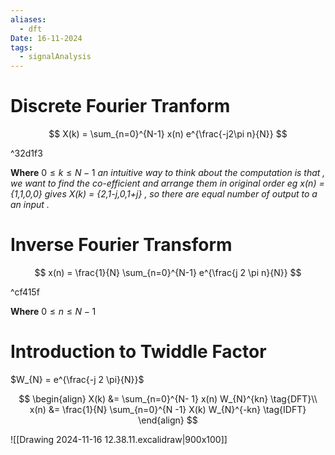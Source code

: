 ```yaml
---
aliases:
  - dft
Date: 16-11-2024
tags:
  - signalAnalysis
---
```

# Discrete Fourier Tranform
 

$$
X(k) = \sum_{n=0}^{N-1} x(n) e^{\frac{-j2\pi n}{N}}
$$

^32d1f3

**Where** $0\le k \le N-1$ 
*an intuitive way to think about the computation is that , we want to find the co-efficient and arrange them in original order eg 
x(n) = {1,1,0,0} gives X(k) = {2,1-j,0,1+j} , so there are equal number of output to a an input .*


# Inverse Fourier Transform 

$$
x(n) = \frac{1}{N} \sum_{n=0}^{N-1} e^{\frac{j 2 \pi n}{N}}
$$

^cf415f

**Where**  $0\le n \le N-1$

# Introduction to Twiddle Factor 

 $W_{N} = e^{\frac{-j 2 \pi}{N}}$


$$
\begin{align}
X(k) &= \sum_{n=0}^{N- 1} x(n) W_{N}^{kn} \tag{DFT}\\
x(n) &= \frac{1}{N} \sum_{n=0}^{N -1} X(k) W_{N}^{-kn} \tag{IDFT}
\end{align}
$$




![[Drawing 2024-11-16 12.38.11.excalidraw|900x100]]

